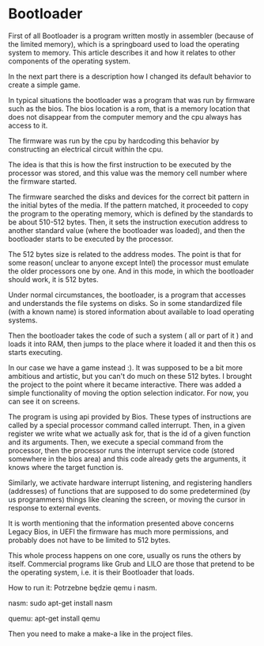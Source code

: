 # Bootloader

First of all Bootloader is a program written mostly in assembler (because of the limited memory), which is a springboard used to load the operating system to memory. This article describes it and how it relates to other components of the operating system. 

In the next part there is a description how I changed its default behavior to create a simple game.

In typical situations the bootloader was a program that was run by firmware such as the bios. The bios location is a rom, that is a memory location that does not disappear from the computer memory and the cpu always has access to it.

The firmware was run by the cpu by hardcoding this behavior by constructing an electrical circuit within the cpu.

The idea is that this is how the first instruction to be executed by the processor was stored, and this value was the memory cell number where the firmware started.

The firmware searched the disks and devices for the correct bit pattern in the initial bytes of the media.
If the pattern matched, it proceeded to copy the program to the operating memory, which is defined by the standards to be about 510-512 bytes. Then, it sets the instruction execution address to another standard value (where the bootloader was loaded), and then the bootloader starts to be executed by the processor.

The 512 bytes size is related to the address modes. The point is that for some reason( unclear to anyone except Intel) the processor must emulate the older processors one by one. And in this mode, in which the bootloader should work, it is 512 bytes. 

Under normal circumstances, the bootloader, is a program that accesses and understands the file systems on disks. So in some standardized file (with a known name) is stored information about available to load operating systems. 

Then the bootloader takes the code of such a system ( all or part of it ) and loads it into RAM, then jumps to the place where it loaded it and then this os starts executing.

In our case we have a game instead :). It was supposed to be a bit more ambitious and artistic, but you can't do much on these 512 bytes. I brought the project to the point where it became interactive. There was added a simple functionality of moving the option selection indicator. For now, you can see it on screens.

The program is using api provided by Bios. These types of instructions are called by a special processor command called interrupt. Then, in a given register we write what we actually ask for, that is the id of a given function and its arguments. 
Then, we execute a special command from the processor, then the processor runs the interrupt service code (stored somewhere in the bios area) and this code already gets the arguments, it knows where the target function is. 

Similarly, we activate hardware interrupt listening, and registering handlers (addresses) of functions that are supposed to do some predetermined (by us programmers) things like cleaning the screen, or moving the cursor in response to external events.

It is worth mentioning that the information presented above concerns Legacy Bios, in UEFI the firmware has much more permissions, and probably does not have to be limited to 512 bytes.

This whole process happens on one core, usually os runs the others by itself.
Commercial programs like Grub and LILO are those that pretend to be the operating system, i.e. it is their Bootloader that loads.
  


How to run it:
Potrzebne będzie qemu i nasm.

nasm:
sudo apt-get install nasm
                                                                                       





quemu: 
apt-get install qemu

Then you need to make a make-a like in the project files.
